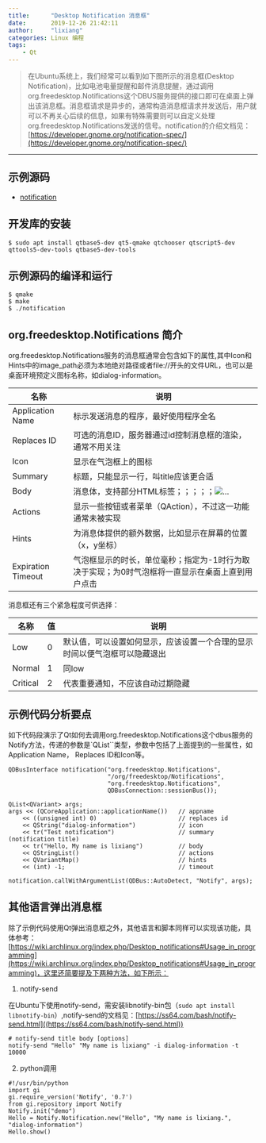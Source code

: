 ```yaml
---
title:      "Desktop Notification 消息框"
date:       2019-12-26 21:42:11
author:     "lixiang"
categories: Linux 编程
tags:
    - Qt
---
```


> 在Ubuntu系统上，我们经常可以看到如下图所示的消息框(Desktop Notification)，比如电池电量提醒和邮件消息提醒，通过调用org.freedesktop.Notifications这个DBUS服务提供的接口即可在桌面上弹出该消息框。消息框请求是异步的，通常构造消息框请求并发送后，用户就可以不再关心后续的信息，如果有特殊需要则可以自定义处理org.freedesktop.Notifications发送的信号。notification的介绍文档见：[https://developer.gnome.org/notification-spec/](https://developer.gnome.org/notification-spec/)

---

## 示例源码
- [notification](https://github.com/eightplus/examples/tree/master/code/Qt/notification)

## 开发库的安装
`$ sudo apt install qtbase5-dev qt5-qmake qtchooser qtscript5-dev qttools5-dev-tools qtbase5-dev-tools`

## 示例源码的编译和运行
```
$ qmake
$ make
$ ./notification
```

## org.freedesktop.Notifications 简介
  org.freedesktop.Notifications服务的消息框通常会包含如下的属性,其中Icon和Hints中的image_path必须为本地绝对路径或者file://开头的文件URL，也可以是桌面环境预定义图标名称，如dialog-information。

  | 名称 	             | 说明
  | -----------------  | ----------------------
  | Application Name   | 标示发送消息的程序，最好使用程序全名
  | Replaces ID 	     | 可选的消息ID，服务器通过id控制消息框的渲染，通常不用关注
  | Icon 	             | 显示在气泡框上的图标
  | Summary 	         | 标题，只能显示一行，叫title应该更合适
  | Body 	             | 消息体，支持部分HTML标签；<b></b>；<i></i>；<u></u>；<a></a>；<img src=... alt=...>
  | Actions 	         | 显示一些按钮或者菜单（QAction），不过这一功能通常未被实现
  | Hints 	           | 为消息体提供的额外数据，比如显示在屏幕的位置（x，y坐标）
  | Expiration Timeout |气泡框显示的时长，单位毫秒；指定为-1时行为取决于实现；为0时气泡框将一直显示在桌面上直到用户点击

  消息框还有三个紧急程度可供选择：

  | 名称 	   |    值 	 |   说明
  | -------- | ------- | -------------------------------------------------------------
  | Low 	   |   	0    | 默认值，可以设置如何显示，应该设置一个合理的显示时间以便气泡框可以隐藏退出
  | Normal 	 |    1    | 同low
  | Critical | 	  2	   | 代表重要通知，不应该自动过期隐藏

## 示例代码分析要点
  如下代码段演示了Qt如何去调用org.freedesktop.Notifications这个dbus服务的Notify方法，传递的参数是`QList<QVariant>``类型，参数中包括了上面提到的一些属性，如Application Name， Replaces ID和Icon等。
  ```
  QDBusInterface notification("org.freedesktop.Notifications",
                              "/org/freedesktop/Notifications",
                              "org.freedesktop.Notifications",
                              QDBusConnection::sessionBus());

  QList<QVariant> args;
  args << (QCoreApplication::applicationName())   // appname
      << ((unsigned int) 0)                       // replaces id
      << QString("dialog-information")            // icon
      << tr("Test notification")                  // summary (notification title)
      << tr("Hello, My name is lixiang")          // body
      << QStringList()                            // actions
      << QVariantMap()                            // hints
      << (int) -1;                                // timeout

  notification.callWithArgumentList(QDBus::AutoDetect, "Notify", args);
  ```

## 其他语言弹出消息框
  除了示例代码使用Qt弹出消息框之外，其他语言和脚本同样可以实现该功能，具体参考：[https://wiki.archlinux.org/index.php/Desktop_notifications#Usage_in_programming](https://wiki.archlinux.org/index.php/Desktop_notifications#Usage_in_programming)，这里还简要提及下两种方法，如下所示：

  1. notify-send

  在Ubuntu下使用notify-send，需安装libnotify-bin包（`sudo apt install libnotify-bin`）,notify-send的文档见：[https://ss64.com/bash/notify-send.html]((https://ss64.com/bash/notify-send.html))
  ```
  # notify-send title body [options]
  notify-send "Hello" "My name is lixiang" -i dialog-information -t 10000
  ```

  2. python调用

  ```
  #!/usr/bin/python
  import gi
  gi.require_version('Notify', '0.7')
  from gi.repository import Notify
  Notify.init("demo")
  Hello = Notify.Notification.new("Hello", "My name is lixiang.", "dialog-information")
  Hello.show()
  ```
